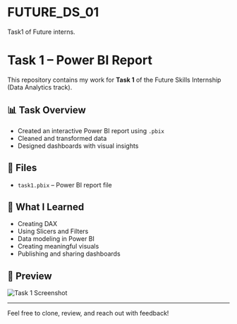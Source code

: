 # FUTURE_DS_01
Task1 of Future interns.
# Task 1 – Power BI Report

This repository contains my work for **Task 1** of the Future Skills Internship (Data Analytics track).

## 📊 Task Overview
- Created an interactive Power BI report using `.pbix`
- Cleaned and transformed data
- Designed dashboards with visual insights

## 📁 Files
- `task1.pbix` – Power BI report file

## 🧠 What I Learned
- Creating DAX
- Using Slicers and Filters
- Data modeling in Power BI
- Creating meaningful visuals
- Publishing and sharing dashboards

## 📸 Preview

![Task 1 Screenshot](Screenshots/task1ss.png)




---

Feel free to clone, review, and reach out with feedback!
